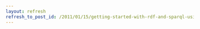 ```yaml
---
layout: refresh
refresh_to_post_id: /2011/01/15/getting-started-with-rdf-and-sparql-using-4store-and-rdf-rb
---
```

